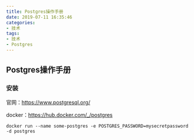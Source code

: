 ```yaml
---
title: Postgres操作手册
date: 2019-07-11 16:35:46
categories:
- 技术
tags:
- 技术
- Postgres
---
```


## Postgres操作手册

### 安装

官网：https://www.postgresql.org/

docker：https://hub.docker.com/_/postgres

```console
docker run --name some-postgres -e POSTGRES_PASSWORD=mysecretpassword -d postgres
```





